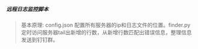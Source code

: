 ##### 远程日志监控脚本
> 基本原理: config.json 配置所有服务器的ip和日志文件的位置。finder.py 定时访问服务器tail出新增的行数，从新增行数匹配出错误信息，整理信息发送到钉钉群。

